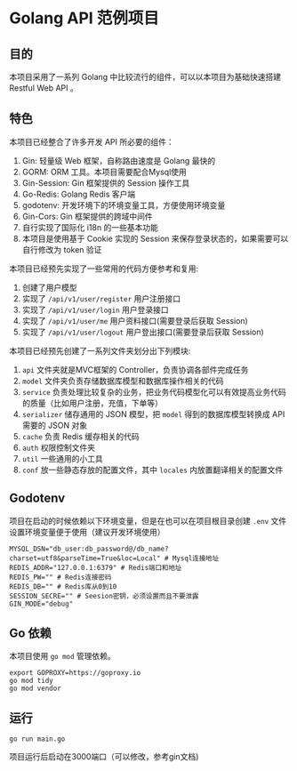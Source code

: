 # Golang API 范例项目

## 目的

本项目采用了一系列 Golang 中比较流行的组件，可以以本项目为基础快速搭建 Restful Web API 。

## 特色

本项目已经整合了许多开发 API 所必要的组件：

1. Gin: 轻量级 Web 框架，自称路由速度是 Golang 最快的
2. GORM: ORM 工具。本项目需要配合Mysql使用
3. Gin-Session: Gin 框架提供的 Session 操作工具
4. Go-Redis: Golang Redis 客户端
5. godotenv: 开发环境下的环境变量工具，方便使用环境变量
6. Gin-Cors: Gin 框架提供的跨域中间件
7. 自行实现了国际化 i18n 的一些基本功能
8. 本项目是使用基于 Cookie 实现的 Session 来保存登录状态的，如果需要可以自行修改为 token 验证


本项目已经预先实现了一些常用的代码方便参考和复用:

1. 创建了用户模型
2. 实现了 `/api/v1/user/register` 用户注册接口
3. 实现了 `/api/v1/user/login` 用户登录接口
4. 实现了 `/api/v1/user/me` 用户资料接口(需要登录后获取 Session)
5. 实现了 `/api/v1/user/logout` 用户登出接口(需要登录后获取 Session)

本项目已经预先创建了一系列文件夹划分出下列模块:

1. `api` 文件夹就是MVC框架的 Controller，负责协调各部件完成任务
2. `model` 文件夹负责存储数据库模型和数据库操作相关的代码
3. `service` 负责处理比较复杂的业务，把业务代码模型化可以有效提高业务代码的质量（比如用户注册，充值，下单等）
4. `serializer` 储存通用的 JSON 模型，把 `model` 得到的数据库模型转换成 API 需要的 JSON 对象
5. `cache` 负责 Redis 缓存相关的代码
6. `auth` 权限控制文件夹
7. `util` 一些通用的小工具
8. `conf` 放一些静态存放的配置文件，其中 `locales` 内放置翻译相关的配置文件

## Godotenv

项目在启动的时候依赖以下环境变量，但是在也可以在项目根目录创建 `.env` 文件设置环境变量便于使用（建议开发环境使用）

```shell
MYSQL_DSN="db_user:db_password@/db_name?charset=utf8&parseTime=True&loc=Local" # Mysql连接地址
REDIS_ADDR="127.0.0.1:6379" # Redis端口和地址
REDIS_PW="" # Redis连接密码
REDIS_DB="" # Redis库从0到10
SESSION_SECRE="" # Seesion密钥，必须设置而且不要泄露
GIN_MODE="debug"
```

## Go 依赖

本项目使用 `go mod` 管理依赖。

```shell
export GOPROXY=https://goproxy.io
go mod tidy
go mod vendor
```

## 运行

```shell
go run main.go
```

项目运行后启动在3000端口（可以修改，参考gin文档)
